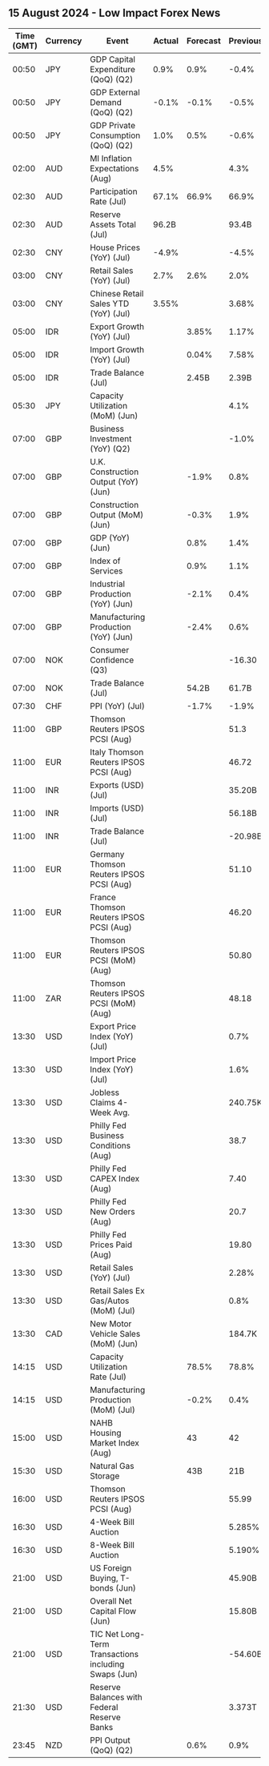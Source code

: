 ## 15 August 2024 - Low Impact Forex News

| Time (GMT) | Currency | Event | Actual | Forecast | Previous |
|------|----------|-------|--------|----------|----------|
| 00:50 | JPY | GDP Capital Expenditure (QoQ) (Q2) | 0.9% | 0.9% | -0.4% |
| 00:50 | JPY | GDP External Demand (QoQ) (Q2) | -0.1% | -0.1% | -0.5% |
| 00:50 | JPY | GDP Private Consumption (QoQ) (Q2) | 1.0% | 0.5% | -0.6% |
| 02:00 | AUD | MI Inflation Expectations (Aug) | 4.5% |  | 4.3% |
| 02:30 | AUD | Participation Rate (Jul) | 67.1% | 66.9% | 66.9% |
| 02:30 | AUD | Reserve Assets Total (Jul) | 96.2B |  | 93.4B |
| 02:30 | CNY | House Prices (YoY) (Jul) | -4.9% |  | -4.5% |
| 03:00 | CNY | Retail Sales (YoY) (Jul) | 2.7% | 2.6% | 2.0% |
| 03:00 | CNY | Chinese Retail Sales YTD (YoY) (Jul) | 3.55% |  | 3.68% |
| 05:00 | IDR | Export Growth (YoY) (Jul) |  | 3.85% | 1.17% |
| 05:00 | IDR | Import Growth (YoY) (Jul) |  | 0.04% | 7.58% |
| 05:00 | IDR | Trade Balance (Jul) |  | 2.45B | 2.39B |
| 05:30 | JPY | Capacity Utilization (MoM) (Jun) |  |  | 4.1% |
| 07:00 | GBP | Business Investment (YoY) (Q2) |  |  | -1.0% |
| 07:00 | GBP | U.K. Construction Output (YoY) (Jun) |  | -1.9% | 0.8% |
| 07:00 | GBP | Construction Output (MoM) (Jun) |  | -0.3% | 1.9% |
| 07:00 | GBP | GDP (YoY) (Jun) |  | 0.8% | 1.4% |
| 07:00 | GBP | Index of Services |  | 0.9% | 1.1% |
| 07:00 | GBP | Industrial Production (YoY) (Jun) |  | -2.1% | 0.4% |
| 07:00 | GBP | Manufacturing Production (YoY) (Jun) |  | -2.4% | 0.6% |
| 07:00 | NOK | Consumer Confidence (Q3) |  |  | -16.30 |
| 07:00 | NOK | Trade Balance (Jul) |  | 54.2B | 61.7B |
| 07:30 | CHF | PPI (YoY) (Jul) |  | -1.7% | -1.9% |
| 11:00 | GBP | Thomson Reuters IPSOS PCSI (Aug) |  |  | 51.3 |
| 11:00 | EUR | Italy Thomson Reuters IPSOS PCSI (Aug) |  |  | 46.72 |
| 11:00 | INR | Exports (USD) (Jul) |  |  | 35.20B |
| 11:00 | INR | Imports (USD) (Jul) |  |  | 56.18B |
| 11:00 | INR | Trade Balance (Jul) |  |  | -20.98B |
| 11:00 | EUR | Germany Thomson Reuters IPSOS PCSI (Aug) |  |  | 51.10 |
| 11:00 | EUR | France Thomson Reuters IPSOS PCSI (Aug) |  |  | 46.20 |
| 11:00 | EUR | Thomson Reuters IPSOS PCSI (MoM) (Aug) |  |  | 50.80 |
| 11:00 | ZAR | Thomson Reuters IPSOS PCSI (MoM) (Aug) |  |  | 48.18 |
| 13:30 | USD | Export Price Index (YoY) (Jul) |  |  | 0.7% |
| 13:30 | USD | Import Price Index (YoY) (Jul) |  |  | 1.6% |
| 13:30 | USD | Jobless Claims 4-Week Avg. |  |  | 240.75K |
| 13:30 | USD | Philly Fed Business Conditions (Aug) |  |  | 38.7 |
| 13:30 | USD | Philly Fed CAPEX Index (Aug) |  |  | 7.40 |
| 13:30 | USD | Philly Fed New Orders (Aug) |  |  | 20.7 |
| 13:30 | USD | Philly Fed Prices Paid (Aug) |  |  | 19.80 |
| 13:30 | USD | Retail Sales (YoY) (Jul) |  |  | 2.28% |
| 13:30 | USD | Retail Sales Ex Gas/Autos (MoM) (Jul) |  |  | 0.8% |
| 13:30 | CAD | New Motor Vehicle Sales (MoM) (Jun) |  |  | 184.7K |
| 14:15 | USD | Capacity Utilization Rate (Jul) |  | 78.5% | 78.8% |
| 14:15 | USD | Manufacturing Production (MoM) (Jul) |  | -0.2% | 0.4% |
| 15:00 | USD | NAHB Housing Market Index (Aug) |  | 43 | 42 |
| 15:30 | USD | Natural Gas Storage |  | 43B | 21B |
| 16:00 | USD | Thomson Reuters IPSOS PCSI (Aug) |  |  | 55.99 |
| 16:30 | USD | 4-Week Bill Auction |  |  | 5.285% |
| 16:30 | USD | 8-Week Bill Auction |  |  | 5.190% |
| 21:00 | USD | US Foreign Buying, T-bonds (Jun) |  |  | 45.90B |
| 21:00 | USD | Overall Net Capital Flow (Jun) |  |  | 15.80B |
| 21:00 | USD | TIC Net Long-Term Transactions including Swaps (Jun) |  |  | -54.60B |
| 21:30 | USD | Reserve Balances with Federal Reserve Banks |  |  | 3.373T |
| 23:45 | NZD | PPI Output (QoQ) (Q2) |  | 0.6% | 0.9% |
